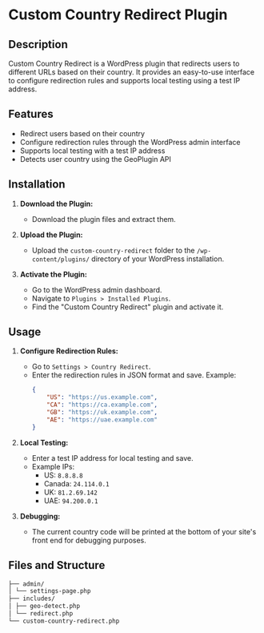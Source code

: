 # Custom Country Redirect Plugin

## Description

Custom Country Redirect is a WordPress plugin that redirects users to different URLs based on their country. It provides an easy-to-use interface to configure redirection rules and supports local testing using a test IP address.

## Features

- Redirect users based on their country
- Configure redirection rules through the WordPress admin interface
- Supports local testing with a test IP address
- Detects user country using the GeoPlugin API

## Installation

1. **Download the Plugin:**
   - Download the plugin files and extract them.

2. **Upload the Plugin:**
   - Upload the `custom-country-redirect` folder to the `/wp-content/plugins/` directory of your WordPress installation.

3. **Activate the Plugin:**
   - Go to the WordPress admin dashboard.
   - Navigate to `Plugins > Installed Plugins`.
   - Find the "Custom Country Redirect" plugin and activate it.

## Usage

1. **Configure Redirection Rules:**
   - Go to `Settings > Country Redirect`.
   - Enter the redirection rules in JSON format and save. Example:
     ```json
     {
         "US": "https://us.example.com",
         "CA": "https://ca.example.com",
         "GB": "https://uk.example.com",
         "AE": "https://uae.example.com"
     }
     ```

2. **Local Testing:**
   - Enter a test IP address for local testing and save.
   - Example IPs: 
     - US: `8.8.8.8`
     - Canada: `24.114.0.1`
     - UK: `81.2.69.142`
     - UAE: `94.200.0.1`

3. **Debugging:**
   - The current country code will be printed at the bottom of your site's front end for debugging purposes.

## Files and Structure
```bash
├── admin/
│ └── settings-page.php
├── includes/
│ ├── geo-detect.php
│ └── redirect.php
└── custom-country-redirect.php

